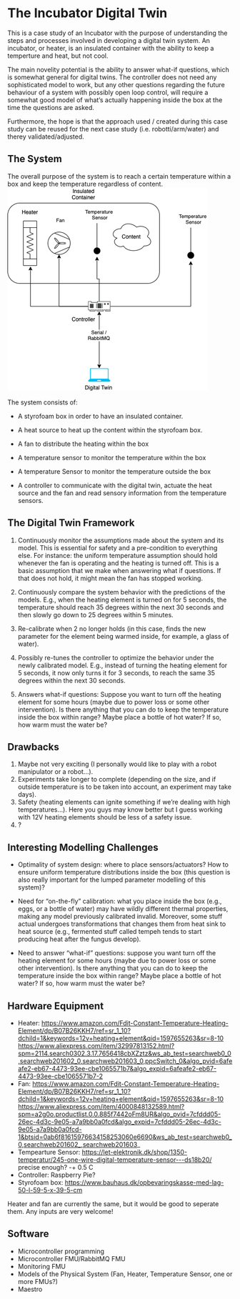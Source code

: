 # The Incubator Digital Twin

This is a case study of an Incubator with the purpose of understanding the steps and processes involved in developing a digital twin system.
An incubator, or heater, is an insulated container with the ability to keep a temperture and heat, but not cool.

The main novelity potential is the ability to answer what-if questions, which is somewhat general for digital twins.
The controller does not need any sophisticated model to work, but any other questions regarding the future behaviour of a system with possibly open loop control, will require a somewhat good model of what’s actually happening inside the box at the time the questions are asked.

Furthermore, the hope is that the approach used / created during this case study can be reused for the next case study (i.e. robotti/arm/water) and therey validated/adjusted.

## The System
The overall purpose of the system is to reach a certain temperature within a box and keep the temperature regardless of content.
![Incubator](figures/system.png)

The system consists of:

- A styrofoam box in order to have an insulated container.

- A heat source to heat up the content within the styrofoam box.

- A fan to distribute the heating within the box

- A temperature sensor to monitor the temperature within the box

- A temperature Sensor to monitor the temperature outside the box

- A controller to communicate with the digital twin, actuate the heat source and the fan and read sensory information from the temperature sensors.

## The Digital Twin Framework
1. Continuously monitor the assumptions made about the system and its model. This is essential for safety and a pre-condition to everything else. For instance: the uniform temperature assumption should hold whenever the fan is operating and the heating is turned off. This is a basic assumption that we make when answering what if questions. If that does not hold, it might mean the fan has stopped working.

2. Continuously compare the system behavior with the predictions of the models. E.g., when the heating element is turned on for 5 seconds, the temperature should reach 35 degrees within the next 30 seconds and then slowly go down to 25 degrees within 5 minutes.

3. Re-calibrate when 2 no longer holds (in this case, finds the new parameter for the element being warmed inside, for example, a glass of water).

4. Possibly re-tunes the controller to optimize the behavior under the newly calibrated model. E.g., instead of turning the heating element for 5 seconds, it now only turns it for 3 seconds, to reach the same 35 degrees within the next 30 seconds.

5. Answers what-if questions: Suppose you want to turn off the heating element for some hours (maybe due to power loss or some other intervention). Is there anything that you can do to keep the temperature inside the box within range? Maybe place a bottle of hot water? If so, how warm must the water be?

## Drawbacks
1. Maybe not very exciting (I personally would like to play with a robot manipulator or a robot...).
2. Experiments take longer to complete (depending on the size, and if outside temperature is to be taken into account, an experiment may take days).
3. Safety (heating elements can ignite something if we’re dealing with high temperatures...). Here you guys may know better but I guess working with 12V heating elements should be less of a safety issue.
4. ?

## Interesting Modelling Challenges
- Optimality of system design: where to place sensors/actuators? How to ensure uniform temperature distributions inside the box (this question is also really important for the lumped parameter modelling of this system)?

- Need for “on-the-fly” calibration: what you place inside the box (e.g., eggs, or a bottle of water) may have wildly different thermal properties, making any model previously calibrated invalid. Moreover, some stuff actual undergoes transformations that changes them from heat sink to heat source (e.g., fermented stuff called tempeh tends to start producing heat after the fungus develop).

- Need to answer “what-if” questions: suppose you want turn off the heating element for some hours (maybe due to power loss or some other intervention). Is there anything that you can do to keep the temperature inside the box within range? Maybe place a bottle of hot water? If so, how warm must the water be?

## Hardware Equipment
- Heater: https://www.amazon.com/Fdit-Constant-Temperature-Heating-Element/dp/B07B26KKH7/ref=sr_1_10?dchild=1&keywords=12v+heating+element&qid=1597655263&sr=8-10
https://www.aliexpress.com/item/32997813152.html?spm=2114.search0302.3.17.7656418cbXZztz&ws_ab_test=searchweb0_0,searchweb201602_0,searchweb201603_0,ppcSwitch_0&algo_pvid=6afeafe2-eb67-4473-93ee-cbe1065571b7&algo_expid=6afeafe2-eb67-4473-93ee-cbe1065571b7-2
- Fan: https://www.amazon.com/Fdit-Constant-Temperature-Heating-Element/dp/B07B26KKH7/ref=sr_1_10?dchild=1&keywords=12v+heating+element&qid=1597655263&sr=8-10
https://www.aliexpress.com/item/4000848132589.html?spm=a2g0o.productlist.0.0.885f7442oFm8UR&algo_pvid=7cfddd05-26ec-4d3c-9e05-a7a9bb0a0fcd&algo_expid=7cfddd05-26ec-4d3c-9e05-a7a9bb0a0fcd-1&btsid=0ab6f81615976634158253060e6690&ws_ab_test=searchweb0_0,searchweb201602_,searchweb201603_
- Tempearture Sensor: https://let-elektronik.dk/shop/1350-temperatur/245-one-wire-digital-temperature-sensor---ds18b20/ precise enough? -+ 0.5 C
- Controller: Raspberry Pie? 
- Styrofoam box: https://www.bauhaus.dk/opbevaringskasse-med-lag-50-l-59-5-x-39-5-cm

Heater and fan are currently the same, but it would be good to seperate them. Any inputs are very welcome!

## Software
- Microcontroller programming
- Microcontroller FMU/RabbitMQ FMU
- Monitoring FMU
- Models of the Physical System (Fan, Heater, Temperature Sensor, one or more FMUs?)
- Maestro 


